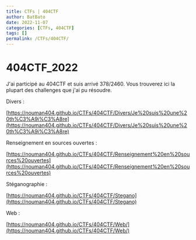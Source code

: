 ```yaml
---
title: CTFs | 404CTF
author: BatBato
date: 2022-11-07
categories: [CTFs, 404CTF]
tags: []
permalink: /CTFs/404CTF/
---
```



# 404CTF_2022

J'ai participé au 404CTF et suis arrivé 378/2460. Vous trouverez ici la plupart des challenges que j'ai pu résoudre.


Divers :

[https://nouman404.github.io/CTFs/404CTF/Divers/Je%20suis%20une%20th%C3%A9i%C3%A8re](https://nouman404.github.io/CTFs/404CTF/Divers/Je%20suis%20une%20th%C3%A9i%C3%A8re) 


Renseignement en sources ouvertes :

[https://nouman404.github.io/CTFs/404CTF/Renseignement%20en%20sources%20ouvertes](https://nouman404.github.io/CTFs/404CTF/Renseignement%20en%20sources%20ouvertes)


Stéganographie :

[https://nouman404.github.io/CTFs/404CTF/Stegano](https://nouman404.github.io/CTFs/404CTF/Stegano)


Web :

[https://nouman404.github.io/CTFs/404CTF/Web/](https://nouman404.github.io/CTFs/404CTF/Web/)

